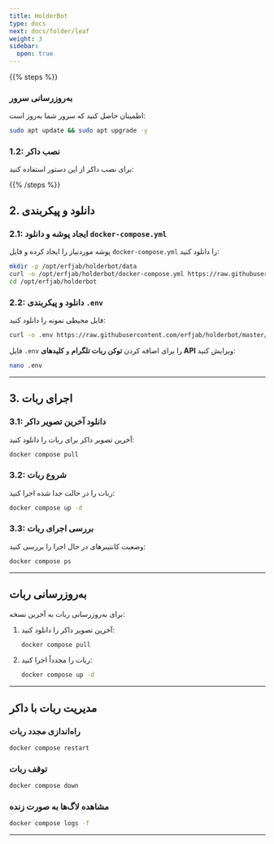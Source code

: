 ```yaml
---
title: HolderBot
type: docs
next: docs/folder/leaf
weight: 3
sidebar:
  open: true
---
```



{{% steps %}}

### به‌روزرسانی سرور

اطمینان حاصل کنید که سرور شما به‌روز است:

```bash
sudo apt update && sudo apt upgrade -y
```

### 1.2: نصب داکر

برای نصب داکر از این دستور استفاده کنید:

<!-- ```bash
curl -fsSL https://get.docker.com | sh
``` -->

{{% /steps %}}


## 2. دانلود و پیکربندی

### 2.1: ایجاد پوشه و دانلود `docker-compose.yml`

پوشه موردنیاز را ایجاد کرده و فایل `docker-compose.yml` را دانلود کنید:

```bash
mkdir -p /opt/erfjab/holderbot/data
curl -o /opt/erfjab/holderbot/docker-compose.yml https://raw.githubusercontent.com/erfjab/holderbot/master/docker-compose.yml
cd /opt/erfjab/holderbot
```

### 2.2: دانلود و پیکربندی `.env`

فایل محیطی نمونه را دانلود کنید:

```bash
curl -o .env https://raw.githubusercontent.com/erfjab/holderbot/master/.env.example
```

فایل `.env` را برای اضافه کردن **توکن ربات تلگرام** و **کلیدهای API** ویرایش کنید:

```bash
nano .env
```

---

## 3. اجرای ربات

### 3.1: دانلود آخرین تصویر داکر

آخرین تصویر داکر برای ربات را دانلود کنید:

```bash
docker compose pull
```

### 3.2: شروع ربات

ربات را در حالت جدا شده اجرا کنید:

```bash
docker compose up -d
```

### 3.3: بررسی اجرای ربات

وضعیت کانتینرهای در حال اجرا را بررسی کنید:

```bash
docker compose ps
```

---

## به‌روزرسانی ربات

برای به‌روزرسانی ربات به آخرین نسخه:

1. آخرین تصویر داکر را دانلود کنید:

    ```bash
    docker compose pull
    ```

2. ربات را مجدداً اجرا کنید:

    ```bash
    docker compose up -d
    ```

---

## مدیریت ربات با داکر

### راه‌اندازی مجدد ربات

```bash
docker compose restart
```

### توقف ربات

```bash
docker compose down
```

### مشاهده لاگ‌ها به صورت زنده

```bash
docker compose logs -f
```

---

